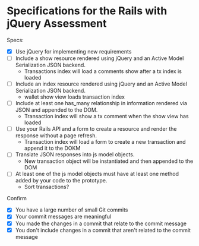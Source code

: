 # Specifications for the Rails with jQuery Assessment

Specs:
- [x] Use jQuery for implementing new requirements
- [ ] Include a show resource rendered using jQuery and an Active Model Serialization JSON backend.
  - Transactions index will load a comments show after a tx index is loaded
- [ ] Include an index resource rendered using jQuery and an Active Model Serialization JSON backend.
  - wallet show view loads transaction index
- [ ] Include at least one has_many relationship in information rendered via JSON and appended to the DOM.
  - Transaction index will show a tx comment when the show view has loaded
- [ ] Use your Rails API and a form to create a resource and render the response without a page refresh.
  - Transaction index will load a form to create a new transaction and append it to the DOKM
- [ ] Translate JSON responses into js model objects.
  - New transaction object will be instantiated and then appended to the DOM
- [ ] At least one of the js model objects must have at least one method added by your code to the prototype.
  - Sort transactions?

Confirm
- [x] You have a large number of small Git commits
- [x] Your commit messages are meaningful
- [x] You made the changes in a commit that relate to the commit message
- [x] You don't include changes in a commit that aren't related to the commit message